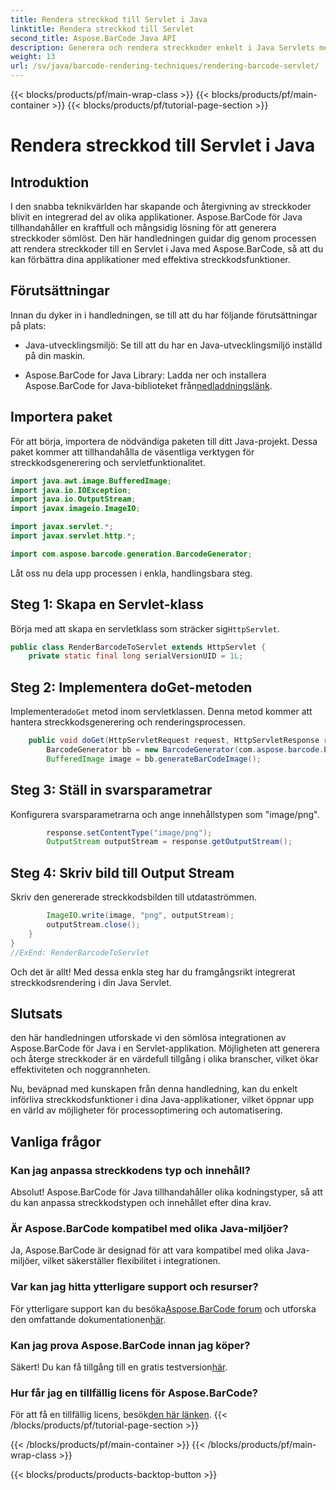 ```yaml
---
title: Rendera streckkod till Servlet i Java
linktitle: Rendera streckkod till Servlet
second_title: Aspose.BarCode Java API
description: Generera och rendera streckkoder enkelt i Java Servlets med Aspose.BarCode. Anpassa typer, integrera enkelt. Utforska möjligheterna!
weight: 13
url: /sv/java/barcode-rendering-techniques/rendering-barcode-servlet/
---
```


{{< blocks/products/pf/main-wrap-class >}}
{{< blocks/products/pf/main-container >}}
{{< blocks/products/pf/tutorial-page-section >}}

# Rendera streckkod till Servlet i Java


## Introduktion

I den snabba teknikvärlden har skapande och återgivning av streckkoder blivit en integrerad del av olika applikationer. Aspose.BarCode för Java tillhandahåller en kraftfull och mångsidig lösning för att generera streckkoder sömlöst. Den här handledningen guidar dig genom processen att rendera streckkoder till en Servlet i Java med Aspose.BarCode, så att du kan förbättra dina applikationer med effektiva streckkodsfunktioner.

## Förutsättningar

Innan du dyker in i handledningen, se till att du har följande förutsättningar på plats:

- Java-utvecklingsmiljö: Se till att du har en Java-utvecklingsmiljö inställd på din maskin.

-  Aspose.BarCode for Java Library: Ladda ner och installera Aspose.BarCode for Java-biblioteket från[nedladdningslänk](https://releases.aspose.com/barcode/java/).

## Importera paket

För att börja, importera de nödvändiga paketen till ditt Java-projekt. Dessa paket kommer att tillhandahålla de väsentliga verktygen för streckkodsgenerering och servletfunktionalitet.

```java
import java.awt.image.BufferedImage;
import java.io.IOException;
import java.io.OutputStream;
import javax.imageio.ImageIO;

import javax.servlet.*;
import javax.servlet.http.*;

import com.aspose.barcode.generation.BarcodeGenerator;
```

Låt oss nu dela upp processen i enkla, handlingsbara steg.

## Steg 1: Skapa en Servlet-klass

 Börja med att skapa en servletklass som sträcker sig`HttpServlet`.

```java
public class RenderBarcodeToServlet extends HttpServlet {
    private static final long serialVersionUID = 1L;
```

## Steg 2: Implementera doGet-metoden

 Implementera`doGet` metod inom servletklassen. Denna metod kommer att hantera streckkodsgenerering och renderingsprocessen.

```java
    public void doGet(HttpServletRequest request, HttpServletResponse response) throws IOException, ServletException {
        BarcodeGenerator bb = new BarcodeGenerator(com.aspose.barcode.EncodeTypes.CODE_128, "1234567");
        BufferedImage image = bb.generateBarCodeImage();
```

## Steg 3: Ställ in svarsparametrar

Konfigurera svarsparametrarna och ange innehållstypen som "image/png".

```java
        response.setContentType("image/png");
        OutputStream outputStream = response.getOutputStream();
```

## Steg 4: Skriv bild till Output Stream

Skriv den genererade streckkodsbilden till utdataströmmen.

```java
        ImageIO.write(image, "png", outputStream);
        outputStream.close();
    }
}
//ExEnd: RenderBarcodeToServlet
```

Och det är allt! Med dessa enkla steg har du framgångsrikt integrerat streckkodsrendering i din Java Servlet.

## Slutsats

den här handledningen utforskade vi den sömlösa integrationen av Aspose.BarCode för Java i en Servlet-applikation. Möjligheten att generera och återge streckkoder är en värdefull tillgång i olika branscher, vilket ökar effektiviteten och noggrannheten.

Nu, beväpnad med kunskapen från denna handledning, kan du enkelt införliva streckkodsfunktioner i dina Java-applikationer, vilket öppnar upp en värld av möjligheter för processoptimering och automatisering.

## Vanliga frågor

### Kan jag anpassa streckkodens typ och innehåll?
Absolut! Aspose.BarCode för Java tillhandahåller olika kodningstyper, så att du kan anpassa streckkodstypen och innehållet efter dina krav.

### Är Aspose.BarCode kompatibel med olika Java-miljöer?
Ja, Aspose.BarCode är designad för att vara kompatibel med olika Java-miljöer, vilket säkerställer flexibilitet i integrationen.

### Var kan jag hitta ytterligare support och resurser?
 För ytterligare support kan du besöka[Aspose.BarCode forum](https://forum.aspose.com/c/barcode/13) och utforska den omfattande dokumentationen[här](https://reference.aspose.com/barcode/java/).

### Kan jag prova Aspose.BarCode innan jag köper?
Säkert! Du kan få tillgång till en gratis testversion[här](https://releases.aspose.com/).

### Hur får jag en tillfällig licens för Aspose.BarCode?
 För att få en tillfällig licens, besök[den här länken](https://purchase.aspose.com/temporary-license/).
{{< /blocks/products/pf/tutorial-page-section >}}

{{< /blocks/products/pf/main-container >}}
{{< /blocks/products/pf/main-wrap-class >}}

{{< blocks/products/products-backtop-button >}}
